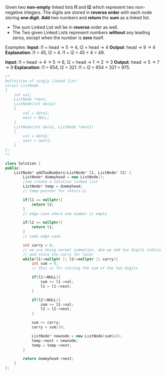 Given two **non-empty** linked lists **l1** and **l2** which represent two non-negative integers.
The digits are stored in **reverse order** with each node storing **one digit**.
**Add** two numbers and **return** the **sum** as a linked list.
- The sum Linked List will be in **reverse** order as well.
- The Two given Linked Lists represent numbers **without** any leading zeros, except when the number is **zero** itself.

Examples:
**Input**: l1 = head -> 5 -> 4, l2 = head -> 4
**Output**: head -> 9 -> 4
**Explanation**: l1 = 45, l2 = 4.
l1 + l2 = 45 + 4 = 49.

**Input**: l1 = head -> 4 -> 5 -> 6, l2 = head -> 1 -> 2 -> 3
**Output**: head -> 5 -> 7 -> 9
**Explanation**: l1 = 654, l2 = 321.
l1 + l2 = 654 + 321 = 975.

```cpp
/*
Definition of singly linked list:
struct ListNode
{
    int val;
    ListNode *next;
    ListNode(int data1)
    {
        val = data1;
        next = NULL;
    }
    ListNode(int data1, ListNode *next1)
    {
        val = data1;
        next = next1;
    }
};
*/

class Solution {
public:
    ListNode* addTwoNumbers(ListNode* l1, ListNode* l2) {
        ListNode* dummyhead = new ListNode();
        //we create a solution linked list
        ListNode* temp = dummyhead;
        // temp pointer for return LL

        if(l1 == nullptr){
            return l2;
        }
        // edge case where one number is empty

        if(l2 == nullptr){
            return l1;
        }
	    // same edge case

        int carry = 0;
        // we are doing normal summation, aka we add two digits individually
        // and store the carry for later
        while(l1!=nullptr || l2!=nullptr || carry){
            int sum = 0;
            // this is for storing the sum of the two digits

            if(l1!=NULL){
                sum += l1->val;
                l1 = l1->next;
            }

            if(l2!=NULL){
                sum += l2->val;
                l2 = l2->next;
            }

            sum += carry;
            carry = sum/10;

            ListNode* newnode = new ListNode(sum%10);
            temp->next = newnode;
            temp = temp->next;
        }

        return dummyhead->next;
    }
};
```